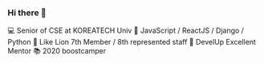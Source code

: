 ### Hi there 👋

💻 Senior of CSE at KOREATECH Univ
🔭 JavaScript / ReactJS / Django / Python
🦁 Like Lion 7th Member / 8th represented staff
👨 DevelUp Excellent Mentor
📚 2020 boostcamper


<!--
**Do-ho/Do-ho** is a ✨ _special_ ✨ repository because its `README.md` (this file) appears on your GitHub profile.

Here are some ideas to get you started:

- 🔭 I’m currently working on ...
- 🌱 I’m currently learning ...
- 👯 I’m looking to collaborate on ...
- 🤔 I’m looking for help with ...
- 💬 Ask me about ...
- 📫 How to reach me: ...
- 😄 Pronouns: ...
- ⚡ Fun fact: ...
-->
